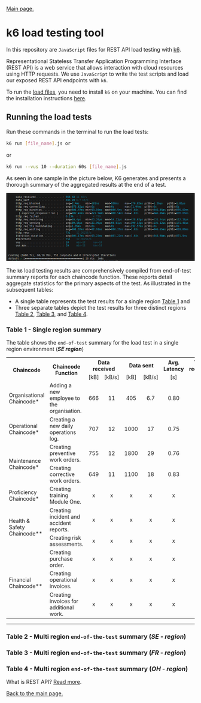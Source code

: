 [Main page.](../../../README.md)

# k6 load testing tool

In this repository are `JavaScript` files for REST API load testing with [k6](https://k6.io/). 

Representational Stateless Transfer Application Programming Interface (REST API) is a web service that allows interaction with cloud resources using HTTP requests. We use `JavaScript` to write the test scripts and load our exposed REST API endpoints with `k6`. 

To run the [load files](../k6-linux/), you need to install `k6` on your machine. You can find the installation instructions [here](https://k6.io/docs/getting-started/installation/).

## Running the load tests

Run these commands in the terminal to run the load tests:

```bash
k6 run [file_name].js or 
```
or
```bash
k6 run --vus 10 --duration 60s [file_name].js
```
As seen in one sample in the picture below, K6 generates and presents a thorough summary of the aggregated results at the end of a test.

![k6 results](../../../05-plots/images/01-ops.png)

The `k6` load testing results are comprehensively compiled from end-of-test summary reports for each chaincode function. These reports detail aggregate statistics for the primary aspects of the test. As illustrated in the subsequent tables: 
* A single table represents the test results for a single region [Table 1](#table-1-single-region-summary) and 
* Three separate tables depict the test results for three distinct regions [Table 2](#table-2), [Table 3](#table-3), and [Table 4](#table-4).

### Table 1 - Single region summary
The table shows the `end-of-test` summary for the load test in a single region environment (_**SE region**_)
<table>
  <tr>
    <th align="center" rowspan="2">Chaincode</th>
    <th align="center" rowspan="2">Chaincode Function</th>
    <th align="center" colspan="2">Data received</th>
    <th align="center" colspan="2">Data sent</th>
    <th align="center" colspan="1">Avg. Latency</th>
    <th align="center" colspan="1">Total requests</th>
    <th align="center" colspan="1">Requests rate</th>
    <th align="center" colspan="2">Failed</th>
    <th align="center" colspan="1">p(95)</th>
  </tr>
  <tr>
    <td align="center">[kB]</td>
    <td align="center">[kB/s]</td>
    <td align="center">[kB]</td>
    <td align="center">[kB/s]</td>
    <td align="center">[s]</td>
    <td align="center">[#]</td>
    <td align="center">[TPS rate]</td>
    <td align="center">[%]</td>
    <td align="center">[#]</td>
    <td align="center">[ms]</td>
  </tr>
  <tr>
    <td align="left">Organisational Chaincode*</td>
    <td align="left">Adding a new employee to the organisation.</td>
    <td align="center">666</td>
    <td align="center">11</td>
    <td align="center">405</td>
    <td align="center">6.7</td>
    <td align="center">0.80</td>
    <td align="center">751</td>
    <td align="center">12.3626/s</td>
    <td align="center">0.13</td>
    <td align="center">1</td>
    <td align="center">870.02</td>
  </tr>
  <tr>
    <td align="left">Operational Chaincode*</td>
    <td align="left">Creating a new daily operations log.</td>
    <td align="center">707</td>
    <td align="center">12</td>
    <td align="center">1000</td>
    <td align="center">17</td>
    <td align="center">0.75</td>
    <td align="center">804</td>
    <td align="center">13.2384/s</td>
    <td align="center">4.60</td>
    <td align="center">37</td>
    <td align="center">847.23</td>
  </tr>
  <tr>
    <td align="left" rowspan="2">Maintenance Chaincode*</td>
    <td align="left">Creating preventive work orders.</td>
    <td align="center">755</td>
    <td align="center">12</td>
    <td align="center">1800</td>
    <td align="center">29</td>
    <td align="center">0.76</td>
    <td align="center">789</td>
    <td align="center">12.9931/s</td>
    <td align="center">0.38</td>
    <td align="center">3</td>
    <td align="center">824.78</td>
  </tr>
  <tr>
    <td align="left">Creating corrective work orders.</td>
    <td align="center">649</td>
    <td align="center">11</td>
    <td align="center">1100</td>
    <td align="center">18</td>
    <td align="center">0.83</td>
    <td align="center">721</td>
    <td align="center">11.8730/s</td>
    <td align="center">1.38</td>
    <td align="center">10</td>
    <td align="center">971.13</td>
  </tr>
  <tr>
    <td align="left">Proficiency Chaincode*</td>
    <td align="left">Creating training Module One.</td>
    <td align="center">x</td>
    <td align="center">x</td>
    <td align="center">x</td>
    <td align="center">x</td>
    <td align="center">x</td>
    <td align="center">x</td>
    <td align="center">x</td>
    <td align="center">x</td>
    <td align="center">x</td>
    <td align="center">x</td>
  </tr>
  <tr>
    <td align="left" rowspan="2">Health & Safety Chaincode**</td>
    <td align="left">Creating incident and accident reports.</td>
    <td align="center">x</td>
    <td align="center">x</td>
    <td align="center">x</td>
    <td align="center">x</td>
    <td align="center">x</td>
    <td align="center">x</td>
    <td align="center">x</td>
    <td align="center">x</td>
    <td align="center">x</td>
    <td align="center">x</td>
  </tr>
  <tr>
    <td align="left">Creating risk assessments.</td>
    <td align="center">x</td>
    <td align="center">x</td>
    <td align="center">x</td>
    <td align="center">x</td>
    <td align="center">x</td>
    <td align="center">x</td>
    <td align="center">x</td>
    <td align="center">x</td>
    <td align="center">x</td>
    <td align="center">x</td>
  </tr>
  <tr>
    <td align="left" rowspan="3">Financial Chaincode**</td>
    <td align="left">Creating purchase order.</td>
    <td align="center">x</td>
    <td align="center">x</td>
    <td align="center">x</td>
    <td align="center">x</td>
    <td align="center">x</td>
    <td align="center">x</td>
    <td align="center">x</td>
    <td align="center">x</td>
    <td align="center">x</td>
    <td align="center">x</td>
  </tr>
  <tr>
    <td align="left">Creating operational invoices.</td>
    <td align="center">x</td>
    <td align="center">x</td>
    <td align="center">x</td>
    <td align="center">x</td>
    <td align="center">x</td>
    <td align="center">x</td>
    <td align="center">x</td>
    <td align="center">x</td>
    <td align="center">x</td>
    <td align="center">x</td>
  </tr>
  <tr>
    <td align="left">Creating invoices for additional work.</td>
    <td align="center">x</td>
    <td align="center">x</td>
    <td align="center">x</td>
    <td align="center">x</td>
    <td align="center">x</td>
    <td align="center">x</td>
    <td align="center">x</td>
    <td align="center">x</td>
    <td align="center">x</td>
    <td align="center">x</td>
  </tr>
  <!-- Add rows here -->
</table>

___

### Table 2 - Multi region `end-of-the-test` summary (_SE - region_)

### Table 3 - Multi region `end-of-the-test` summary (_FR - region_)

### Table 4 - Multi region `end-of-the-test` summary (_OH - region_)

What is REST API? [Read more](https://www.redhat.com/en/topics/api/what-is-a-rest-api).

[Back to the main page.](../../../README.md)

